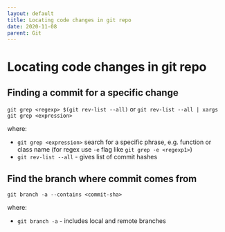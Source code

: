 ```yaml
---
layout: default
title: Locating code changes in git repo
date: 2020-11-08
parent: Git
---
```


# Locating code changes in git repo

## Finding a commit for a specific change

`git grep <regexp> $(git rev-list --all)` or `git rev-list --all | xargs git grep <expression>`

where:

- `git grep <expression>` search for a specific phrase, e.g. function or class name (for regex use `-e` flag like `git grep -e <regexp1>`)
- `git rev-list --all` - gives list of commit hashes

## Find the branch where commit comes from

`git branch -a --contains <commit-sha>`

where:

- `git branch -a` - includes local and remote branches

